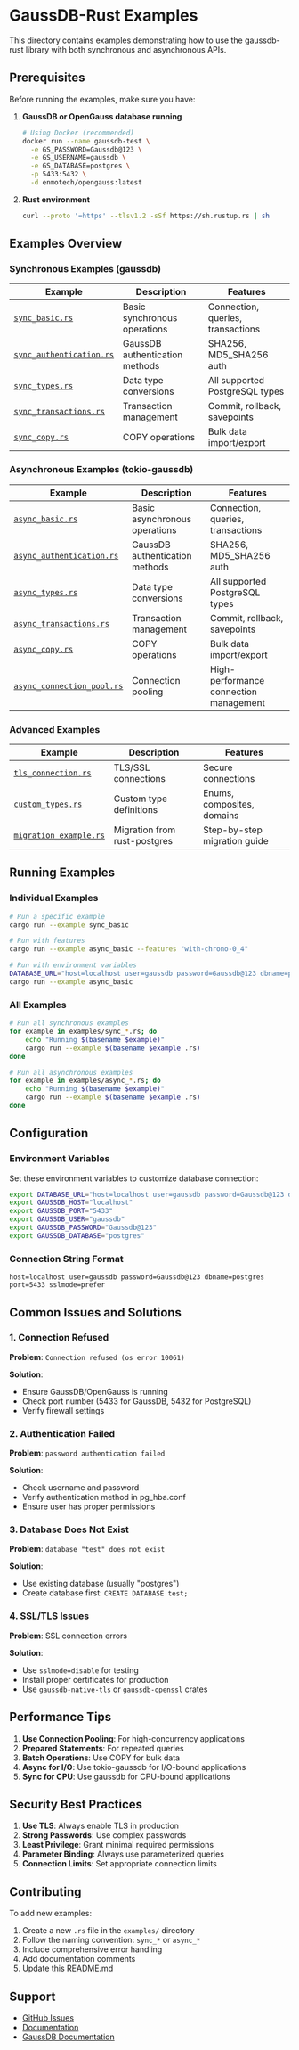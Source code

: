 # GaussDB-Rust Examples

This directory contains examples demonstrating how to use the gaussdb-rust library with both synchronous and asynchronous APIs.

## Prerequisites

Before running the examples, make sure you have:

1. **GaussDB or OpenGauss database running**
   ```bash
   # Using Docker (recommended)
   docker run --name gaussdb-test \
     -e GS_PASSWORD=Gaussdb@123 \
     -e GS_USERNAME=gaussdb \
     -e GS_DATABASE=postgres \
     -p 5433:5432 \
     -d enmotech/opengauss:latest
   ```

2. **Rust environment**
   ```bash
   curl --proto '=https' --tlsv1.2 -sSf https://sh.rustup.rs | sh
   ```

## Examples Overview

### Synchronous Examples (gaussdb)

| Example | Description | Features |
|---------|-------------|----------|
| [`sync_basic.rs`](sync_basic.rs) | Basic synchronous operations | Connection, queries, transactions |
| [`sync_authentication.rs`](sync_authentication.rs) | GaussDB authentication methods | SHA256, MD5_SHA256 auth |
| [`sync_types.rs`](sync_types.rs) | Data type conversions | All supported PostgreSQL types |
| [`sync_transactions.rs`](sync_transactions.rs) | Transaction management | Commit, rollback, savepoints |
| [`sync_copy.rs`](sync_copy.rs) | COPY operations | Bulk data import/export |

### Asynchronous Examples (tokio-gaussdb)

| Example | Description | Features |
|---------|-------------|----------|
| [`async_basic.rs`](async_basic.rs) | Basic asynchronous operations | Connection, queries, transactions |
| [`async_authentication.rs`](async_authentication.rs) | GaussDB authentication methods | SHA256, MD5_SHA256 auth |
| [`async_types.rs`](async_types.rs) | Data type conversions | All supported PostgreSQL types |
| [`async_transactions.rs`](async_transactions.rs) | Transaction management | Commit, rollback, savepoints |
| [`async_copy.rs`](async_copy.rs) | COPY operations | Bulk data import/export |
| [`async_connection_pool.rs`](async_connection_pool.rs) | Connection pooling | High-performance connection management |

### Advanced Examples

| Example | Description | Features |
|---------|-------------|----------|
| [`tls_connection.rs`](tls_connection.rs) | TLS/SSL connections | Secure connections |
| [`custom_types.rs`](custom_types.rs) | Custom type definitions | Enums, composites, domains |
| [`migration_example.rs`](migration_example.rs) | Migration from rust-postgres | Step-by-step migration guide |

## Running Examples

### Individual Examples

```bash
# Run a specific example
cargo run --example sync_basic

# Run with features
cargo run --example async_basic --features "with-chrono-0_4"

# Run with environment variables
DATABASE_URL="host=localhost user=gaussdb password=Gaussdb@123 dbname=postgres port=5433" \
cargo run --example async_basic
```

### All Examples

```bash
# Run all synchronous examples
for example in examples/sync_*.rs; do
    echo "Running $(basename $example)"
    cargo run --example $(basename $example .rs)
done

# Run all asynchronous examples  
for example in examples/async_*.rs; do
    echo "Running $(basename $example)"
    cargo run --example $(basename $example .rs)
done
```

## Configuration

### Environment Variables

Set these environment variables to customize database connection:

```bash
export DATABASE_URL="host=localhost user=gaussdb password=Gaussdb@123 dbname=postgres port=5433"
export GAUSSDB_HOST="localhost"
export GAUSSDB_PORT="5433"
export GAUSSDB_USER="gaussdb"
export GAUSSDB_PASSWORD="Gaussdb@123"
export GAUSSDB_DATABASE="postgres"
```

### Connection String Format

```
host=localhost user=gaussdb password=Gaussdb@123 dbname=postgres port=5433 sslmode=prefer
```

## Common Issues and Solutions

### 1. Connection Refused

**Problem**: `Connection refused (os error 10061)`

**Solution**: 
- Ensure GaussDB/OpenGauss is running
- Check port number (5433 for GaussDB, 5432 for PostgreSQL)
- Verify firewall settings

### 2. Authentication Failed

**Problem**: `password authentication failed`

**Solution**:
- Check username and password
- Verify authentication method in pg_hba.conf
- Ensure user has proper permissions

### 3. Database Does Not Exist

**Problem**: `database "test" does not exist`

**Solution**:
- Use existing database (usually "postgres")
- Create database first: `CREATE DATABASE test;`

### 4. SSL/TLS Issues

**Problem**: SSL connection errors

**Solution**:
- Use `sslmode=disable` for testing
- Install proper certificates for production
- Use `gaussdb-native-tls` or `gaussdb-openssl` crates

## Performance Tips

1. **Use Connection Pooling**: For high-concurrency applications
2. **Prepared Statements**: For repeated queries
3. **Batch Operations**: Use COPY for bulk data
4. **Async for I/O**: Use tokio-gaussdb for I/O-bound applications
5. **Sync for CPU**: Use gaussdb for CPU-bound applications

## Security Best Practices

1. **Use TLS**: Always enable TLS in production
2. **Strong Passwords**: Use complex passwords
3. **Least Privilege**: Grant minimal required permissions
4. **Parameter Binding**: Always use parameterized queries
5. **Connection Limits**: Set appropriate connection limits

## Contributing

To add new examples:

1. Create a new `.rs` file in the `examples/` directory
2. Follow the naming convention: `sync_*` or `async_*`
3. Include comprehensive error handling
4. Add documentation comments
5. Update this README.md

## Support

- [GitHub Issues](https://github.com/HuaweiCloudDeveloper/gaussdb-rust/issues)
- [Documentation](https://docs.rs/gaussdb)
- [GaussDB Documentation](https://docs.opengauss.org/)

